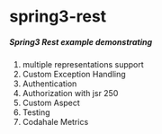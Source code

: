 spring3-rest
============

##### Spring3 Rest example demonstrating

1.  multiple representations support
2.  Custom Exception Handling
3.  Authentication
4.  Authorization with jsr 250
5.  Custom Aspect
6.  Testing
7.  Codahale Metrics
